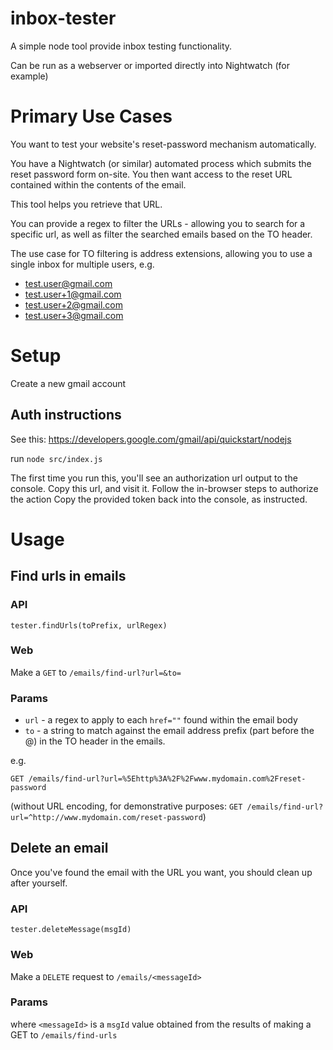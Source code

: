 # inbox-tester

A simple node tool provide inbox testing functionality.

Can be run as a webserver or imported directly into Nightwatch (for example)

# Primary Use Cases

You want to test your website's reset-password mechanism automatically.

You have a Nightwatch (or similar) automated process which submits the reset password form on-site.
You then want access to the reset URL contained within the contents of the email.

This tool helps you retrieve that URL.

You can provide a regex to filter the URLs - allowing you to search for a specific url, as well as filter the searched emails based on the TO header.

The use case for TO filtering is address extensions, allowing you to use a single inbox for multiple users, e.g.

* test.user@gmail.com
* test.user+1@gmail.com
* test.user+2@gmail.com
* test.user+3@gmail.com

# Setup

Create a new gmail account

## Auth instructions

See this: https://developers.google.com/gmail/api/quickstart/nodejs

run `node src/index.js`

The first time you run this, you'll see an authorization url output to the console. Copy this url, and visit it.
Follow the in-browser steps to authorize the action
Copy the provided token back into the console, as instructed.

# Usage

## Find urls in emails

### API

`tester.findUrls(toPrefix, urlRegex)`

### Web

Make a `GET` to `/emails/find-url?url=&to=`

### Params

* `url` - a regex to apply to each `href=""` found within the email body
* `to` - a string to match against the email address prefix (part before the @) in the TO header in the emails.

e.g.

`GET /emails/find-url?url=%5Ehttp%3A%2F%2Fwww.mydomain.com%2Freset-password`

(without URL encoding, for demonstrative purposes: `GET /emails/find-url?url=^http://www.mydomain.com/reset-password`)

## Delete an email

Once you've found the email with the URL you want, you should clean up after yourself.

### API

`tester.deleteMessage(msgId)`

### Web

Make a `DELETE` request to `/emails/<messageId>`

### Params

where `<messageId>` is a `msgId` value obtained from the results of making a GET to `/emails/find-urls`
